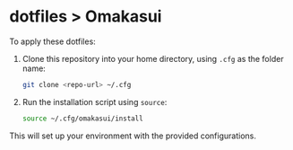 # dotfiles > Omakasui

To apply these dotfiles:

1. Clone this repository into your home directory, using `.cfg` as the folder name:

   ```bash
   git clone <repo-url> ~/.cfg
   ```

2. Run the installation script using `source`:

   ```bash
   source ~/.cfg/omakasui/install
   ```

This will set up your environment with the provided configurations.
